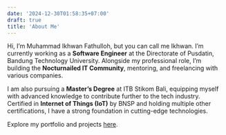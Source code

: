 ```yaml
---
date: '2024-12-30T01:58:35+07:00'
draft: true
title: 'About Me'
---
```


Hi, I’m Muhammad Ikhwan Fathulloh, but you can call me Ikhwan. I’m currently working as a **Software Engineer** at the Directorate of Pusdatin, Bandung Technology University. Alongside my professional role, I’m building the **Nocturnailed IT Community**, mentoring, and freelancing with various companies.

I am also pursuing a **Master’s Degree** at ITB Stikom Bali, equipping myself with advanced knowledge to contribute further to the tech industry. Certified in **Internet of Things (IoT)** by BNSP and holding multiple other certifications, I have a strong foundation in cutting-edge technologies.

Explore my portfolio and projects [here](https://ikhwanfathulloh.netlify.app/).